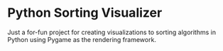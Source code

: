 # Python Sorting Visualizer

Just a for-fun project for creating visualizations to sorting algorithms in Python using Pygame as the rendering framework.